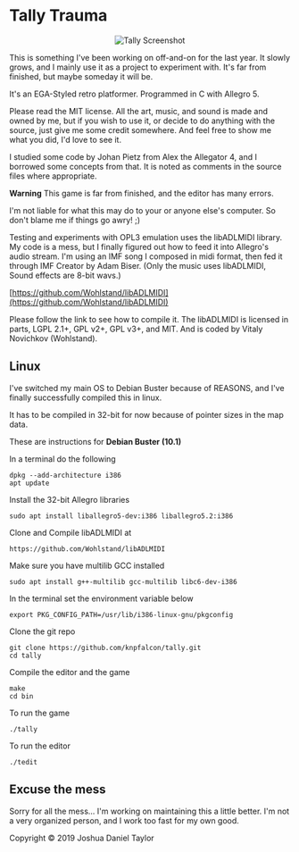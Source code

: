 Tally Trauma
============

<p align="center">
  <img src="http://suitorgames.com/images/tallyt.png" alt="Tally Screenshot" />
</p>

This is something I've been working on off-and-on for the last year. It slowly grows, and I
mainly use it as a project to experiment with. It's far from finished, but maybe someday it will be.

It's an EGA-Styled retro platformer. Programmed in C with Allegro 5.

Please read the MIT license. All the art, music, and sound is made and owned 
by me, but if you wish to use it, or decide to do anything with the source, 
just give me some credit somewhere. And feel free to show me what you did,
I'd love to see it. 

I studied some code by Johan Pietz from Alex the Allegator 4, and I 
borrowed some concepts from that. It is noted as comments in the 
source files where appropriate.

**Warning**
This game is far from finished, and the editor has many errors.

I'm not liable for what this may do to your or anyone else's computer. So
don't blame me if things go awry! ;)

Testing and experiments with OPL3 emulation uses the libADLMIDI library.
My code is a mess, but I finally figured out how to feed it into Allegro's audio stream.
I'm using an IMF song I composed in midi format, then fed it through IMF Creator by Adam Biser.
(Only the music uses libADLMIDI, Sound effects are 8-bit wavs.)

[https://github.com/Wohlstand/libADLMIDI](https://github.com/Wohlstand/libADLMIDI)

Please follow the link to see how to compile it. The libADLMIDI is licensed in parts,
LGPL 2.1+, GPL v2+, GPL v3+, and MIT. And is coded by Vitaly Novichkov (Wohlstand).

Linux
-----------------
I've switched my main OS to Debian Buster because of REASONS, 
and I've finally successfully compiled this in linux. 

It has to be compiled in 32-bit for now because of pointer sizes
in the map data.

These are instructions for **Debian Buster (10.1)**

In a terminal do the following
    
    dpkg --add-architecture i386
    apt update

Install the 32-bit Allegro libraries
    
    sudo apt install liballegro5-dev:i386 liballegro5.2:i386

Clone and Compile libADLMIDI at

	https://github.com/Wohlstand/libADLMIDI

Make sure you have multilib GCC installed
    
    sudo apt install g++-multilib gcc-multilib libc6-dev-i386

In the terminal set the environment variable below
    
    export PKG_CONFIG_PATH=/usr/lib/i386-linux-gnu/pkgconfig

Clone the git repo

    git clone https://github.com/knpfalcon/tally.git
    cd tally

Compile the editor and the game
    
    make
    cd bin

To run the game
    
    ./tally

To run the editor
    
    ./tedit


Excuse the mess
---------------
Sorry for all the mess... I'm working on maintaining this a little better.
I'm not a very organized person, and I work too fast for my own good.


Copyright © 2019 Joshua Daniel Taylor

